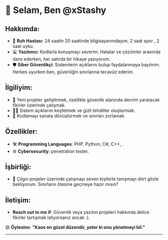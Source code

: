 # 👋 Selam, Ben @xStashy

## Hakkımda:
- 🧠 **Ruh Hastası**: 24 saatin 20 saatinde bilgisayarımdayım, 2 saat spor , 2 saat uyku.  
- 💻 **Yazılımcı**: Kodlarla konuşmayı severim. Hatalar ve çözümler arasında dans ederken, her satırda bir hikaye yazıyorum.  
- 🛡️ **Siber Güvenlikçi**: Sistemlerin açıklarını bulup faydalanmaya bayılırım. Herkes uyurken ben, güvenliğin sınırlarına tecavüz ederim.

## İlgiliyim:
- 🚀 Yeni projeler geliştirmek, özellikle güvenlik alanında devrim yaratacak fikirler üzerinde çalışmak.  
- 🕵️‍♂️ Sistem açıklarını keşfetmek ve gizli tehditler oluşturmak.  
- 🎨 Kodlamayı sanata dönüştürmek ve sınırları zorlamak.  

## Özellikler:
- 🛠️ **Programming Languages**: PHP, Python, C#, C++, .  
- ⚙️ **Cybersecurity**: penetration tester.

## İşbirliği:
- 🤝 Çılgın projeler üzerinde çalışmayı seven kişilerle tanışmayı dört gözle bekliyorum. Sınırların ötesine geçmeye hazır mısın?  

## İletişim:
- **Reach out to me if**: Güvenlik veya yazılım projeleri hakkında delice fikirler tartışmak istiyorsanız ancak :).  

😄 **Öylesine**: **"Kaos en güzel düzendir, yeter ki onu yönetmeyi bil."**

---
